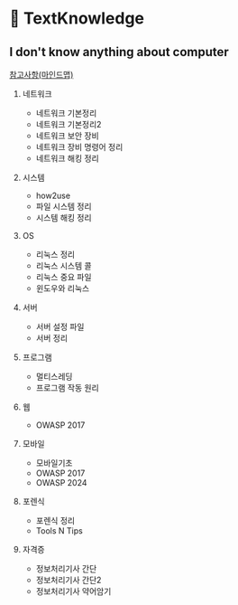# 📑 TextKnowledge

## I don't know anything about computer

[참고사항(마인드맵)](https://github.com/limtaehyi/MyMindMap)
1. 네트워크
   - 네트워크 기본정리
   - 네트워크 기본정리2
   - 네트워크 보안 장비
   - 네트워크 장비 명령어 정리
   - 네트워크 해킹 정리

2. 시스템
   - how2use
   - 파일 시스템 정리
   - 시스템 해킹 정리

3. OS
   - 리눅스 정리
   - 리눅스 시스템 콜
   - 리눅스 중요 파일
   - 윈도우와 리눅스

4. 서버
   - 서버 설정 파일
   - 서버 정리

5. 프로그램
   - 멀티스레딩
   - 프로그램 작동 원리
   
6. 웹
   - OWASP 2017

7. 모바일
   - 모바일기초
   - OWASP 2017
   - OWASP 2024

8. 포렌식
   - 포렌식 정리
   - Tools N Tips

9. 자격증
   - 정보처리기사 간단
   - 정보처리기사 간단2
   - 정보처리기사 약어암기
   
